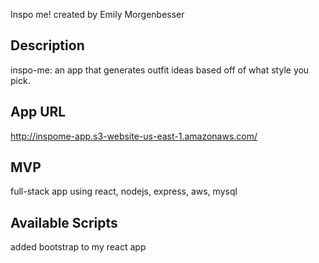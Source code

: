 Inspo me!
created by Emily Morgenbesser

## Description
inspo-me:
an app that generates outfit ideas based off of what style you pick.

## App URL
http://inspome-app.s3-website-us-east-1.amazonaws.com/

## MVP
full-stack app using react, nodejs, express, aws, mysql

## Available Scripts
added bootstrap to my react app


